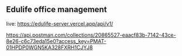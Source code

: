 ## Edulife office management

live: https://edulife-server.vercel.app/api/v1/

https://api.postman.com/collections/20865527-eaacf83b-7142-43ce-8e26-c6c73eda15e0?access_key=PMAT-01HPDP0WGN5KA328FXRH1CJYJ8
